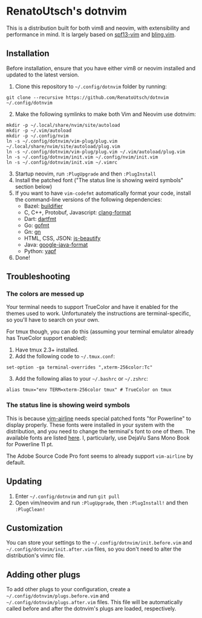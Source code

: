 # RenatoUtsch's dotnvim
This is a distribution built for both vim8 and neovim, with extensibility and performance in mind. It is largely based on [spf13-vim](https://github.com/spf13/spf13-vim) and [bling.vim](https://github.com/bling/dotvim).

## Installation
Before installation, ensure that you have either vim8 or neovim installed and updated to the latest version.

1. Clone this repository to `~/.config/dotnvim` folder by running:
```
git clone --recursive https://github.com/RenatoUtsch/dotnvim ~/.config/dotnvim
```
2. Make the following symlinks to make both Vim and Neovim use dotnvim:
```
mkdir -p ~/.local/share/nvim/site/autoload
mkdir -p ~/.vim/autoload
mkdir -p ~/.config/nvim
ln -s ~/.config/dotnvim/vim-plug/plug.vim ~/.local/share/nvim/site/autoload/plug.vim
ln -s ~/.config/dotnvim/vim-plug/plug.vim ~/.vim/autoload/plug.vim
ln -s ~/.config/dotnvim/init.vim ~/.config/nvim/init.vim
ln -s ~/.config/dotnvim/init.vim ~/.vimrc
```
3. Startup neovim, run `:PlugUpgrade` and then `:PlugInstall`
4. Install the patched font ("The status line is showing weird symbols" section below)
5. If you want to have `vim-codefmt` automatically format your code, install the command-line versions of the following dependencies:
    * Bazel: [buildifier](https://github.com/bazelbuild/buildtools)
    * C, C++, Protobuf, Javascript: [clang-format](https://clang.llvm.org/docs/ClangFormat.html)
    * Dart: [dartfmt](https://github.com/dart-lang/dart_style)
    * Go: [gofmt](https://golang.org/cmd/gofmt/)
    * Gn: [gn](https://www.chromium.org/developers/how-tos/get-the-code)
    * HTML, CSS, JSON: [js-beautify](https://github.com/beautify-web/js-beautify)
    * Java: [google-java-format](https://github.com/google/google-java-format)
    * Python: [yapf](https://github.com/google/yapf)
6. Done!

## Troubleshooting
### The colors are messed up
Your terminal needs to support TrueColor and have it enabled for the themes used to work. Unfortunately the instructions are terminal-specific, so you'll have to search on your own.

For tmux though, you can do this (assuming your terminal emulator already has TrueColor support enabled):

1. Have tmux 2.3+ installed.
2. Add the following code to `~/.tmux.conf`:
```
set-option -ga terminal-overrides ",xterm-256color:Tc"
```
3. Add the following alias to your `~/.bashrc` or `~/.zshrc`:
```
alias tmux="env TERM=xterm-256color tmux" # TrueColor on tmux
```

### The status line is showing weird symbols
This is because [vim-airline](https://github.com/vim-airline/vim-airline) needs special patched fonts "for Powerline" to display properly. These fonts were installed in your system with the distribution, and you need to change the terminal's font to one of them. The available fonts are listed [here](https://github.com/powerline/fonts). I, particularly, use DejaVu Sans Mono Book for Powerline 11 pt.

The Adobe Source Code Pro font seems to already support `vim-airline` by default.

## Updating
1. Enter `~/.config/dotnvim` and run `git pull`
2. Open vim/neovim and run `:PlugUpgrade`, then `:PlugInstall!` and then `:PlugClean!`

## Customization
You can store your settings to the `~/.config/dotnvim/init.before.vim` and `~/.config/dotnvim/init.after.vim` files, so you don't need to alter the distribution's vimrc file.

## Adding other plugs
To add other plugs to your configuration, create a `~/.config/dotnvim/plugs.before.vim` and `~/.config/dotnvim/plugs.after.vim` files. This file will be automatically called before and after the dotnvim's plugs are loaded, respectively.
